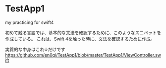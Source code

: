 # TestApp1
my practicing for swift4

初めて触る言語では、基本的な文法を確認するために、このようなスニペットを作成している。
これは、Swift 4を触った時に、文法を確認するために作成。

実質的な中身はこれ↓だけです
https://github.com/en0qi/TestApp1/blob/master/TestApp1/ViewController.swift
